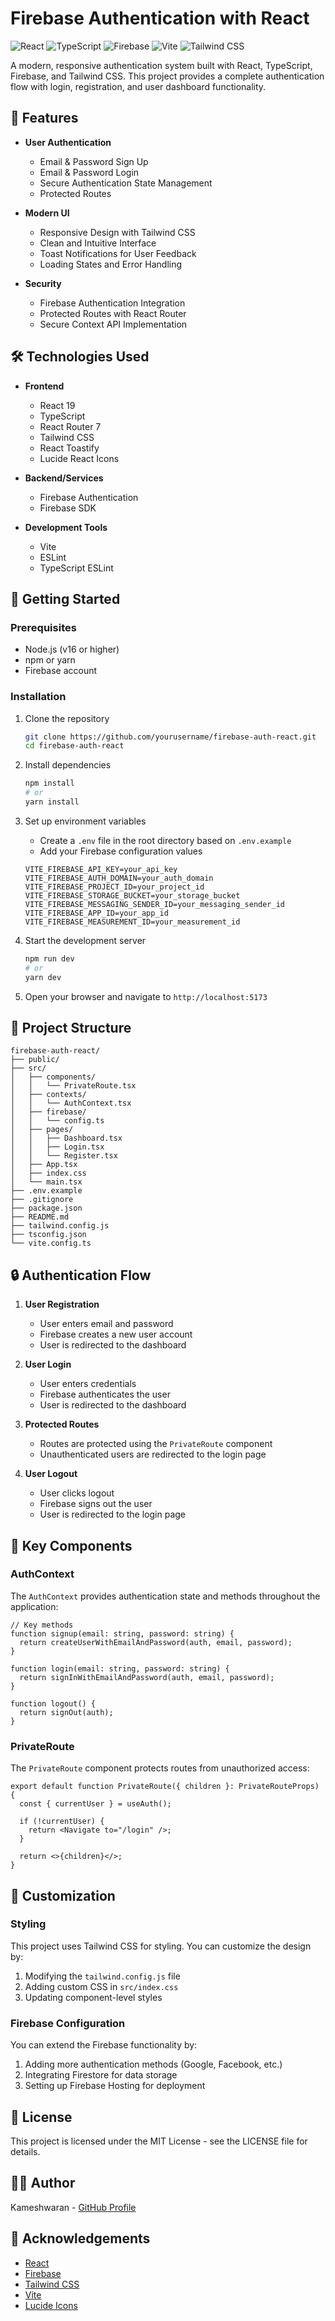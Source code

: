 # Firebase Authentication with React

![React](https://img.shields.io/badge/React-19.0.1-blue)
![TypeScript](https://img.shields.io/badge/TypeScript-5.7.2-blue)
![Firebase](https://img.shields.io/badge/Firebase-11.4.0-orange)
![Vite](https://img.shields.io/badge/Vite-6.2.0-purple)
![Tailwind CSS](https://img.shields.io/badge/Tailwind_CSS-4.0.9-38B2AC)

A modern, responsive authentication system built with React, TypeScript, Firebase, and Tailwind CSS. This project provides a complete authentication flow with login, registration, and user dashboard functionality.

## 🚀 Features

- **User Authentication**
  - Email & Password Sign Up
  - Email & Password Login
  - Secure Authentication State Management
  - Protected Routes

- **Modern UI**
  - Responsive Design with Tailwind CSS
  - Clean and Intuitive Interface
  - Toast Notifications for User Feedback
  - Loading States and Error Handling

- **Security**
  - Firebase Authentication Integration
  - Protected Routes with React Router
  - Secure Context API Implementation


## 🛠️ Technologies Used

- **Frontend**
  - React 19
  - TypeScript
  - React Router 7
  - Tailwind CSS
  - React Toastify
  - Lucide React Icons

- **Backend/Services**
  - Firebase Authentication
  - Firebase SDK

- **Development Tools**
  - Vite
  - ESLint
  - TypeScript ESLint

## 🚦 Getting Started

### Prerequisites

- Node.js (v16 or higher)
- npm or yarn
- Firebase account

### Installation

1. Clone the repository
   ```bash
   git clone https://github.com/yourusername/firebase-auth-react.git
   cd firebase-auth-react
   ```

2. Install dependencies
   ```bash
   npm install
   # or
   yarn install
   ```

3. Set up environment variables
   - Create a `.env` file in the root directory based on `.env.example`
   - Add your Firebase configuration values

   ```
   VITE_FIREBASE_API_KEY=your_api_key
   VITE_FIREBASE_AUTH_DOMAIN=your_auth_domain
   VITE_FIREBASE_PROJECT_ID=your_project_id
   VITE_FIREBASE_STORAGE_BUCKET=your_storage_bucket
   VITE_FIREBASE_MESSAGING_SENDER_ID=your_messaging_sender_id
   VITE_FIREBASE_APP_ID=your_app_id
   VITE_FIREBASE_MEASUREMENT_ID=your_measurement_id
   ```

4. Start the development server
   ```bash
   npm run dev
   # or
   yarn dev
   ```

5. Open your browser and navigate to `http://localhost:5173`

## 📁 Project Structure

```
firebase-auth-react/
├── public/
├── src/
│   ├── components/
│   │   └── PrivateRoute.tsx
│   ├── contexts/
│   │   └── AuthContext.tsx
│   ├── firebase/
│   │   └── config.ts
│   ├── pages/
│   │   ├── Dashboard.tsx
│   │   ├── Login.tsx
│   │   └── Register.tsx
│   ├── App.tsx
│   ├── index.css
│   └── main.tsx
├── .env.example
├── .gitignore
├── package.json
├── README.md
├── tailwind.config.js
├── tsconfig.json
└── vite.config.ts
```

## 🔒 Authentication Flow

1. **User Registration**
   - User enters email and password
   - Firebase creates a new user account
   - User is redirected to the dashboard

2. **User Login**
   - User enters credentials
   - Firebase authenticates the user
   - User is redirected to the dashboard

3. **Protected Routes**
   - Routes are protected using the `PrivateRoute` component
   - Unauthenticated users are redirected to the login page

4. **User Logout**
   - User clicks logout
   - Firebase signs out the user
   - User is redirected to the login page

## 🧩 Key Components

### AuthContext

The `AuthContext` provides authentication state and methods throughout the application:

```tsx
// Key methods
function signup(email: string, password: string) {
  return createUserWithEmailAndPassword(auth, email, password);
}

function login(email: string, password: string) {
  return signInWithEmailAndPassword(auth, email, password);
}

function logout() {
  return signOut(auth);
}
```

### PrivateRoute

The `PrivateRoute` component protects routes from unauthorized access:

```tsx
export default function PrivateRoute({ children }: PrivateRouteProps) {
  const { currentUser } = useAuth();

  if (!currentUser) {
    return <Navigate to="/login" />;
  }

  return <>{children}</>;
}
```

## 🔧 Customization

### Styling

This project uses Tailwind CSS for styling. You can customize the design by:

1. Modifying the `tailwind.config.js` file
2. Adding custom CSS in `src/index.css`
3. Updating component-level styles

### Firebase Configuration

You can extend the Firebase functionality by:

1. Adding more authentication methods (Google, Facebook, etc.)
2. Integrating Firestore for data storage
3. Setting up Firebase Hosting for deployment

## 📝 License

This project is licensed under the MIT License - see the LICENSE file for details.

## 👨‍💻 Author

Kameshwaran - [GitHub Profile](https://github.com/Kameshwaran-E)

## 🙏 Acknowledgements

- [React](https://reactjs.org/)
- [Firebase](https://firebase.google.com/)
- [Tailwind CSS](https://tailwindcss.com/)
- [Vite](https://vitejs.dev/)
- [Lucide Icons](https://lucide.dev/)
